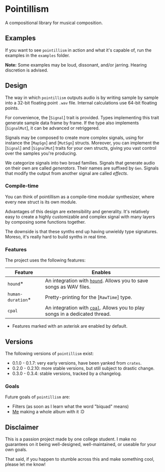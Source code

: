 # Pointillism

A compositional library for musical composition.

## Examples

If you want to see `pointillism` in action and what it's capable of, run the examples in the
`examples` folder.

**Note:** Some examples may be loud, dissonant, and/or jarring. Hearing discretion is advised.

## Design

The way in which `pointillism` outputs audio is by writing sample by sample into a 32-bit floating
point `.wav` file. Internal calculations use 64-bit floating points.

For convenience, the [`Signal`] trait is provided. Types implementing this trait generate sample
data frame by frame. If the type also implements [`SignalMut`], it can be advanced or retriggered.

Signals may be composed to create more complex signals, using for instance the [`MapSgn`] and
[`MutSgn`] structs. Moreover, you can implement the [`Signal`] and [`SignalMut`] traits for your own
structs, giving you vast control over the samples you're producing.

We categorize signals into two broad families. Signals that generate audio on their own are called
*generators*. Their names are suffixed by `Gen`. Signals that modify the output from another signal
are called *effects*.

### Compile-time

You can think of pointillism as a compile-time modular synthesizer, where every new struct is its
own module.

Advantages of this design are extensibility and generality. It's relatively easy to create a highly
customizable and complex signal with many layers by composing some functions together.

The downside is that these synths end up having unwieldy type signatures. Moreso, it's really hard
to build synths in real time.

### Features

The project uses the following features:

| Feature | Enables |
|-|-|
| `hound`* | An integration with [`hound`](https://docs.rs/hound/latest/hound/). Allows you to save songs as WAV files. |
| `human-duration`* | Pretty-printing for the [`RawTime`] type. |
| `cpal` | An integration with [`cpal`](https://docs.rs/cpal/latest/cpal/). Allows you to play songs in a dedicated thread. |

* Features marked with an asterisk are enabled by default.

## Versions

The following versions of `pointillism` exist:

- 0.1.0 - 0.1.7: very early versions, have been yanked from `crates`.
- 0.2.0 - 0.2.10: more stable versions, but still subject to drastic change.
- 0.3.0 - 0.3.4: stable versions, tracked by a changelog.

### Goals

Future goals of `pointillism` are:

- Filters (as soon as I learn what the word "biquad" means)
- [Me](https://viiii.bandcamp.com) making a whole album with it :D

## Disclaimer

This is a passion project made by one college student. I make no guarantees on it being
well-designed, well-maintained, or useable for your own goals.

That said, if you happen to stumble across this and make something cool, please let me know!